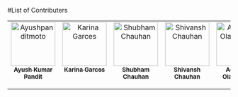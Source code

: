 #List of Contributers

<table>
  <tbody>
    <tr>
      <td align="center" valign="top" width="14.28%"><a href="https://github.com/Ayushpanditmoto"><img src="https://avatars.githubusercontent.com/u/31253617?v=4?v=3?s=100" width="100px;" alt="Ayushpanditmoto"/><br /><sub><b>Ayush Kumar Pandit</b></sub></a><br /></td>
            <td align="center" valign="top" width="14.28%"><a href="https://github.com/imanirak"><img src="https://avatars.githubusercontent.com/u/22438344?v=4?v=3?s=100" width="100px;" alt="Karina Garces"/><br /><sub><b>Karina Garces</b></sub></a><br /></td>
            <td align="center" valign="top" width="14.28%"><a href="https://github.com/Shubh8899"><img src="https://avatars.githubusercontent.com/u/63413220?v=4?v=3?s=100" width="100px;" alt="Shubham Chauhan"/><br /><sub><b>Shubham Chauhan</b></sub></a><br /></td>
            <td align="center" valign="top" width="14.28%"><a href="https://github.com/Cshiva773"><img src="https://avatars.githubusercontent.com/u/104835495?v=4?v=3?s=100" width="100px;" alt="Shivansh Chauhan"/><br /><sub><b>Shivansh Chauhan</b></sub></a><br /></td>
            <td align="center" valign="top" width="14.28%"><a href="https://github.com/SURAJPATIL6088"><img src="https://avatars.githubusercontent.com/u/75235148?v=4?v=4?v=4?v=3?s=100" width="100px;" alt="Adebayo Olamilekan"/><br /><sub><b>Adebayo Olamilekan</b></sub></a><br /></td>
                  <td align="center" valign="top" width="14.28%"><a href="https://github.com/mohammadshaad"><img src="https://avatars.githubusercontent.com/u/89409389?v=4?v=3?s=100" width="100px;" alt="Mohammad Shaad Shaikh"/><br /><sub><b>Mohammad Shaad Shaikh</b></sub></a><br /></td>
            <td align="center" valign="top" width="14.28%"><a href="https://github.com/SURAJPATIL6088"><img src="https://avatars.githubusercontent.com/u/78692972?v=4?v=4?v=3?s=100" width="100px;" alt="SURAJ BALARAM PATIL"/><br /><sub><b>SURAJ BALARAM PATIL</b></sub></a><br /></td>
